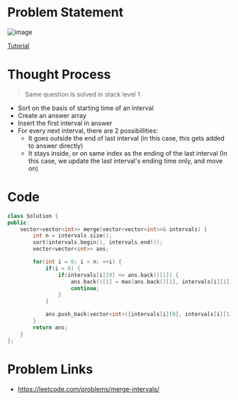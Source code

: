 # Problem Statement

![image](https://user-images.githubusercontent.com/10897423/139541176-6a05bbd1-6d27-4f43-8b60-77963c921448.png)

[Tutorial](https://www.youtube.com/watch?v=_FkR5zMwHQ0&list=PL-Jc9J83PIiE-TR27GB7V5TBLQRT5RnSl&index=66)

# Thought Process

> Same question is solved in stack level 1

- Sort on the basis of starting time of an interval
- Create an answer array
- Insert the first interval in answer
- For every next interval, there are 2 possibillities:
    - It goes outside the end of last interval (in this case, this gets added to answer directly)
    - It stays inside, or on same index as the ending of the last interval (In this case, we update the last interval's ending time only, and move on)

# Code
```cpp
class Solution {
public:
    vector<vector<int>> merge(vector<vector<int>>& intervals) {
        int n = intervals.size();
        sort(intervals.begin(), intervals.end());
        vector<vector<int>> ans;

        for(int i = 0; i < n; ++i) {
            if(i > 0) {
                if(intervals[i][0] <= ans.back()[1]) {
                    ans.back()[1] = max(ans.back()[1], intervals[i][1]);
                    continue;
                }
            }

            ans.push_back(vector<int>({intervals[i][0], intervals[i][1]}));
        }
        return ans;
    }
};
```

# Problem Links
- https://leetcode.com/problems/merge-intervals/
